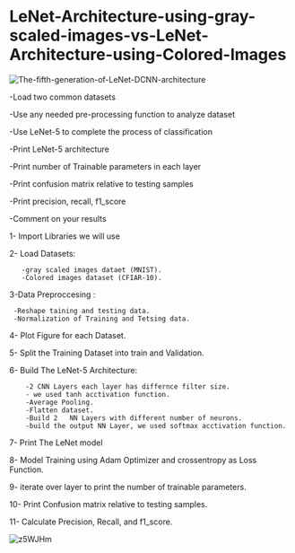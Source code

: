 # LeNet-Architecture-using-gray-scaled-images-vs-LeNet-Architecture-using-Colored-Images


![The-fifth-generation-of-LeNet-DCNN-architecture](https://github.com/sahar-hamdi/LeNet-Architecture-using-gray-scaled-images-vs-LeNet-Architecture-using-Colored-Images/assets/93557883/00669420-da97-41fa-89a5-77762f63b2d3)




-Load two common datasets  

-Use any needed pre-processing function to analyze dataset  

-Use LeNet-5 to complete the process of classification  

-Print LeNet-5 architecture 

-Print number of Trainable parameters in each layer  

-Print confusion matrix relative to testing samples  

-Print precision, recall, f1_score  

-Comment on your results








1- Import Libraries we will use

2- Load Datasets:

       -gray scaled images dataet (MNIST).
       -Colored images dataset (CFIAR-10).


3-Data Preproccesing :

     -Reshape taining and testing data.
     -Normalization of Training and Tetsing data.

4- Plot Figure for each Dataset.

5- Split the Training Dataset into train and Validation.

6- Build The LeNet-5 Architecture:

        -2 CNN Layers each layer has differnce filter size.
        - we used tanh acctivation function.
        -Average Pooling.
        -Flatten dataset.
        -Build 2   NN Layers with different number of neurons.
        -build the output NN Layer, we used softmax acctivation function.

7- Print The LeNet model

8- Model Training using Adam Optimizer and crossentropy as Loss Function.

9- iterate over layer to print the number of trainable parameters.

10- Print Confusion matrix relative to testing samples.

11- Calculate Precision, Recall, and f1_score.

![z5WJHm](https://github.com/sahar-hamdi/LeNet-Architecture-using-gray-scaled-images-vs-LeNet-Architecture-using-Colored-Images/assets/93557883/d8160042-3930-465c-ba37-c65d04ec786a)




